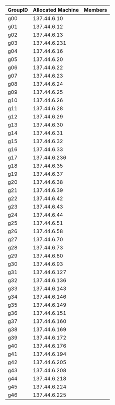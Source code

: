 | GroupID | Allocated Machine             | Members |
|---------|-------------------------------|---------|
| g00     |    137.44.6.10           |         |
| g01     |    137.44.6.12           |         |
| g02     |    137.44.6.13           |         |
| g03     |    137.44.6.231           |         |
| g04     |    137.44.6.16           |         |
| g05     |    137.44.6.20           |         |
| g06     |    137.44.6.22           |         |
| g07     |    137.44.6.23           |         |
| g08     |    137.44.6.24           |         |
| g09     |    137.44.6.25           |         |
| g10     |    137.44.6.26           |         |
| g11     |    137.44.6.28           |         |
| g12     |    137.44.6.29           |         |
| g13     |    137.44.6.30           |         |
| g14     |    137.44.6.31           |         |
| g15     |    137.44.6.32           |         |
| g16     |    137.44.6.33           |         |
| g17     |    137.44.6.236           |         |
| g18     |    137.44.6.35           |         |
| g19     |    137.44.6.37           |         |
| g20     |    137.44.6.38           |         |
| g21     |    137.44.6.39           |         |
| g22     |    137.44.6.42           |         |
| g23     |    137.44.6.43           |         |
| g24     |    137.44.6.44           |         |
| g25     |    137.44.6.51           |         |
| g26     |    137.44.6.58           |         |
| g27     |    137.44.6.70           |         |
| g28     |    137.44.6.73           |         |
| g29     |    137.44.6.80           |         |
| g30     |    137.44.6.93           |         |
| g31     |    137.44.6.127           |         |
| g32     |    137.44.6.136           |         |
| g33     |    137.44.6.143           |         |
| g34     |    137.44.6.146           |         |
| g35     |    137.44.6.149           |         |
| g36     |    137.44.6.151           |         |
| g37     |    137.44.6.160           |         |
| g38     |    137.44.6.169           |         |
| g39     |    137.44.6.172           |         |
| g40     |    137.44.6.176           |         |
| g41     |    137.44.6.194           |         |
| g42     |    137.44.6.205           |         |
| g43     |    137.44.6.208           |         |
| g44     |    137.44.6.218           |         |
| g45     |    137.44.6.224           |         |
| g46     |    137.44.6.225           |         |
